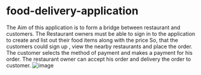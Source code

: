 # food-delivery-application

The Aim of this application is to form a bridge between restaurant and customers.
The Restaurant owners must be able to sign in to the application to create and list out their food items along with the price 
So, that the customers could sign up , view the nearby restaurants and place the order.
The customer selects the method of payment and makes a payment for his order.
The restaurant owner can accept his order and delivery the order to customer.
![image](https://user-images.githubusercontent.com/57228633/185780233-ae37f3b4-075a-428a-ab9b-cbbf384c8e04.png)

